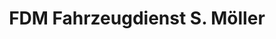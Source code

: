 ---
title: "FDM Fahrzeugdienst S. Möller"
url: /bad-liebenstein/fdm-fahrzeugdienst-s-moeller/
shop: Autowerkstatt
---